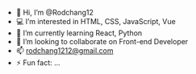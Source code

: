 - 👋 Hi, I’m @Rodchang12
- 💻 I’m interested in HTML, CSS, JavaScript, Vue
- 📜 I’m currently learning React, Python
- 💞️ I’m looking to collaborate on Front-end Developer 
- 📫 rodchang1212@gmail.com
- ⚡ Fun fact: ...

<!---
Rodchang12/Rodchang12 is a ✨ special ✨ repository because its `README.md` (this file) appears on your GitHub profile.
You can click the Preview link to take a look at your changes.
--->
